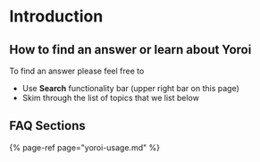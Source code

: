 # Introduction

## How to find an answer or learn about Yoroi

To find an answer please feel free to

* Use **Search** functionality bar \(upper right bar on this page\)
* Skim through the list of topics that we list below

## FAQ Sections

{% page-ref page="yoroi-usage.md" %}





